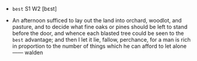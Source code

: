 - `best` S1 W2 [bɛst]



-  An afternoon sufficed to lay out the land into orchard, woodlot, and pasture, and to decide what fine oaks or pines should be left to stand before the door, and whence each blasted tree could be seen to the `best` advantage; and then I let it lie, fallow, perchance, for a man is rich in proportion to the number of things which he can afford to let alone —— walden